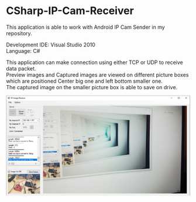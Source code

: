 # CSharp-IP-Cam-Receiver

This application is able to work with Android IP Cam Sender in my repository.  

Development IDE: Visual Studio 2010  
Language: C#  

This application can make connection using either TCP or UDP to receive data packet.  
Preview images and Captured images are viewed on different picture boxes which are positioned Center big one and left bottom smaller one.  
The captured image on the smaller picture box is able to save on drive.

![Image](Screenshot.png)
